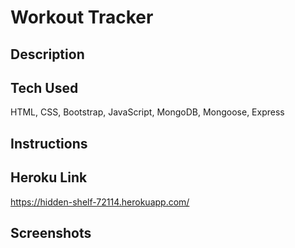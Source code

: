 # Workout Tracker

## Description

## Tech Used

HTML, CSS, Bootstrap, JavaScript, MongoDB, Mongoose, Express

## Instructions

## Heroku Link

https://hidden-shelf-72114.herokuapp.com/

## Screenshots
